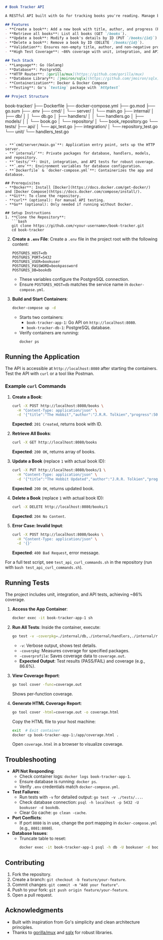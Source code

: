 ```markdown
# Book Tracker API

A RESTful API built with Go for tracking books you're reading. Manage book details like title, author, and reading progress, with data stored in a PostgreSQL database. The project is containerized using Docker and includes unit, integration, and API tests to ensure reliability.

## Features
- **Create a book**: Add a new book with title, author, and progress (POST `/books`).
- **Retrieve all books**: List all books (GET `/books`).
- **Update a book**: Modify a book's details by ID (PUT `/books/{id}`).
- **Delete a book**: Remove a book by ID (DELETE `/books/{id}`).
- **Validation**: Ensures non-empty title, author, and non-negative progress.
- **High Test Coverage**: ~86% coverage with unit, integration, and API tests.

## Tech Stack
- **Language**: Go (Golang)
- **Database**: PostgreSQL
- **HTTP Router**: [gorilla/mux](https://github.com/gorilla/mux)
- **Database Library**: [jmoiron/sqlx](https://github.com/jmoiron/sqlx)
- **Containerization**: Docker & Docker Compose
- **Testing**: Go's `testing` package with `httptest`

## Project Structure
```
book-tracker/
├── Dockerfile
├── docker-compose.yml
├── go.mod
├── go.sum
├── .env
├── cmd/
│   └── server/
│       └── main.go
├── internal/
│   ├── db/
│   │   └── db.go
│   ├── handlers/
│   │   └── handlers.go
│   ├── models/
│   │   └── book.go
│   └── repository/
│       └── book_repository.go
└── tests/
    ├── api/
    │   └── api_test.go
    ├── integration/
    │   └── repository_test.go
    └── unit/
        └── handlers_test.go
```

- **`cmd/server/main.go`**: Application entry point, sets up the HTTP server.
- **`internal/`**: Private packages for database, handlers, models, and repository.
- **`tests/`**: Unit, integration, and API tests for robust coverage.
- **`.env`**: Environment variables for database configuration.
- **`Dockerfile` & `docker-compose.yml`**: Containerizes the app and database.

## Prerequisites
- **Docker**: Install [Docker](https://docs.docker.com/get-docker/) and [Docker Compose](https://docs.docker.com/compose/install/).
- **Git**: To clone the repository.
- **curl** (optional): For manual API testing.
- **Go** (optional): Only needed if running without Docker.

## Setup Instructions
1. **Clone the Repository**:
   ```bash
   git clone https://github.com/<your-username>/book-tracker.git
   cd book-tracker
   ```

2. **Create a `.env` File**:
   Create a `.env` file in the project root with the following content:
   ```plaintext
   POSTGRES_HOST=db
   POSTGRES_PORT=5432
   POSTGRES_USER=bookuser
   POSTGRES_PASSWORD=bookpassword
   POSTGRES_DB=bookdb
   ```
   - These variables configure the PostgreSQL connection.
   - Ensure `POSTGRES_HOST=db` matches the service name in `docker-compose.yml`.

3. **Build and Start Containers**:
   ```bash
   docker-compose up -d
   ```
   - Starts two containers:
     - `book-tracker-app-1`: Go API on `http://localhost:8080`.
     - `book-tracker-db-1`: PostgreSQL database.
   - Verify containers are running:
     ```bash
     docker ps
     ```

## Running the Application
The API is accessible at `http://localhost:8080` after starting the containers. Test the API with `curl` or a tool like Postman.

### Example `curl` Commands
1. **Create a Book**:
   ```bash
   curl -X POST http://localhost:8080/books \
     -H "Content-Type: application/json" \
     -d '{"title":"The Hobbit","author":"J.R.R. Tolkien","progress":50}'
   ```
   **Expected**: `201 Created`, returns book with ID.

2. **Retrieve All Books**:
   ```bash
   curl -X GET http://localhost:8080/books
   ```
   **Expected**: `200 OK`, returns array of books.

3. **Update a Book** (replace `1` with actual book ID):
   ```bash
   curl -X PUT http://localhost:8080/books/1 \
     -H "Content-Type: application/json" \
     -d '{"title":"The Hobbit Updated","author":"J.R.R. Tolkien","progress":75}'
   ```
   **Expected**: `200 OK`, returns updated book.

4. **Delete a Book** (replace `1` with actual book ID):
   ```bash
   curl -X DELETE http://localhost:8080/books/1
   ```
   **Expected**: `204 No Content`.

5. **Error Case: Invalid Input**:
   ```bash
   curl -X POST http://localhost:8080/books \
     -H "Content-Type: application/json" \
     -d '{}'
   ```
   **Expected**: `400 Bad Request`, error message.

For a full test script, see `test_api_curl_commands.sh` in the repository (run with `bash test_api_curl_commands.sh`).

## Running Tests
The project includes unit, integration, and API tests, achieving ~86% coverage.

1. **Access the App Container**:
   ```bash
   docker exec -it book-tracker-app-1 sh
   ```

2. **Run All Tests**:
   Inside the container, execute:
   ```bash
   go test -v -coverpkg=./internal/db,./internal/handlers,./internal/repository ./tests/... -coverprofile=coverage.out
   ```
   - `-v`: Verbose output, shows test details.
   - `-coverpkg`: Measures coverage for specified packages.
   - `-coverprofile`: Saves coverage data to `coverage.out`.
   - **Expected Output**: Test results (PASS/FAIL) and coverage (e.g., 86.6%).

3. **View Coverage Report**:
   ```bash
   go tool cover -func=coverage.out
   ```
   Shows per-function coverage.

4. **Generate HTML Coverage Report**:
   ```bash
   go tool cover -html=coverage.out -o coverage.html
   ```
   Copy the HTML file to your host machine:
   ```bash
   exit  # Exit container
   docker cp book-tracker-app-1:/app/coverage.html .
   ```
   Open `coverage.html` in a browser to visualize coverage.

## Troubleshooting
- **API Not Responding**:
  - Check container logs: `docker logs book-tracker-app-1`.
  - Ensure database is running: `docker ps`.
  - Verify `.env` credentials match `docker-compose.yml`.
- **Test Failures**:
  - Run tests with `-v` for detailed output: `go test -v ./tests/...`.
  - Check database connection: `psql -h localhost -p 5432 -U bookuser -d bookdb`.
  - Clear Go cache: `go clean -cache`.
- **Port Conflicts**:
  - If port `8080` is in use, change the port mapping in `docker-compose.yml` (e.g., `8081:8080`).
- **Database Issues**:
  - Truncate table to reset:
    ```bash
    docker exec -it book-tracker-app-1 psql -h db -U bookuser -d bookdb -c "TRUNCATE TABLE books RESTART IDENTITY;"
    ```

## Contributing
1. Fork the repository.
2. Create a branch: `git checkout -b feature/your-feature`.
3. Commit changes: `git commit -m "Add your feature"`.
4. Push to your fork: `git push origin feature/your-feature`.
5. Open a pull request.


## Acknowledgments
- Built with inspiration from Go's simplicity and clean architecture principles.
- Thanks to [gorilla/mux](https://github.com/gorilla/mux) and [sqlx](https://github.com/jmoiron/sqlx) for robust libraries.
```

